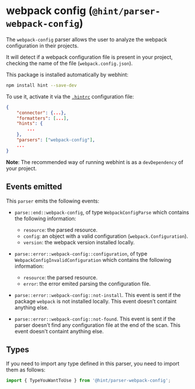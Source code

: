 # webpack config (`@hint/parser-webpack-config`)

The `webpack-config` parser allows the user to analyze the webpack
configuration in their projects.

It will detect if a webpack configuration file is present in your
project, checking the name of the file (`webpack.config.json`).

This package is installed automatically by webhint:

```bash
npm install hint --save-dev
```

To use it, activate it via the [`.hintrc`][hintrc] configuration file:

```json
{
    "connector": {...},
    "formatters": [...],
    "hints": {
        ...
    },
    "parsers": ["webpack-config"],
    ...
}
```

**Note**: The recommended way of running webhint is as a `devDependency` of
your project.

## Events emitted

This `parser` emits the following events:

* `parse::end::webpack-config`, of type `WebpackConfigParse`
  which contains the following information:

  * `resource`: the parsed resource.
  * `config`: an object with a valid configuration (`webpack.Configuration`).
  * `version`: the webpack version installed locally.

* `parse::error::webpack-config::configuration`, of type `WebpackConfigInvalidConfiguration`
  which contains the following information:

  * `resource`: the parsed resource.
  * `error`: the error emited parsing the configuration file.

* `parse::error::webpack-config::not-install`. This event is sent if
  the package `webpack` is not installed locally. This event doesn't
  containt anything else.

* `parse::error::webpack-config::not-found`. This event is sent if
  the parser doesn't find any configuration file at the end of the
  scan. This event doesn't containt anything else.

## Types

If you need to import any type defined in this parser, you need to
import them as follows:

```ts
import { TypeYouWantToUse } from '@hint/parser-webpack-config';
```

<!-- Link labels: -->

[hintrc]: https://webhint.io/docs/user-guide/configuring-webhint/summary/
